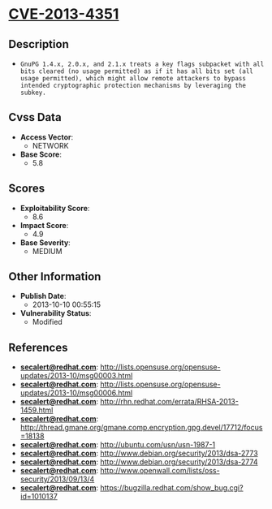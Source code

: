 
# [CVE-2013-4351](http://lists.opensuse.org/opensuse-updates/2013-10/msg00003.html)

## Description

- `GnuPG 1.4.x, 2.0.x, and 2.1.x treats a key flags subpacket with all bits cleared (no usage permitted) as if it has all bits set (all usage permitted), which might allow remote attackers to bypass intended cryptographic protection mechanisms by leveraging the subkey.`

## Cvss Data

- **Access Vector**:
  - NETWORK
- **Base Score**:
  - 5.8

## Scores

- **Exploitability Score**:
  - 8.6
- **Impact Score**:
  - 4.9
- **Base Severity**:
  - MEDIUM

## Other Information

- **Publish Date**:
  - 2013-10-10 00:55:15
- **Vulnerability Status**:
  - Modified

## References

- **secalert@redhat.com**: http://lists.opensuse.org/opensuse-updates/2013-10/msg00003.html
- **secalert@redhat.com**: http://lists.opensuse.org/opensuse-updates/2013-10/msg00006.html
- **secalert@redhat.com**: http://rhn.redhat.com/errata/RHSA-2013-1459.html
- **secalert@redhat.com**: http://thread.gmane.org/gmane.comp.encryption.gpg.devel/17712/focus=18138
- **secalert@redhat.com**: http://ubuntu.com/usn/usn-1987-1
- **secalert@redhat.com**: http://www.debian.org/security/2013/dsa-2773
- **secalert@redhat.com**: http://www.debian.org/security/2013/dsa-2774
- **secalert@redhat.com**: http://www.openwall.com/lists/oss-security/2013/09/13/4
- **secalert@redhat.com**: https://bugzilla.redhat.com/show_bug.cgi?id=1010137
